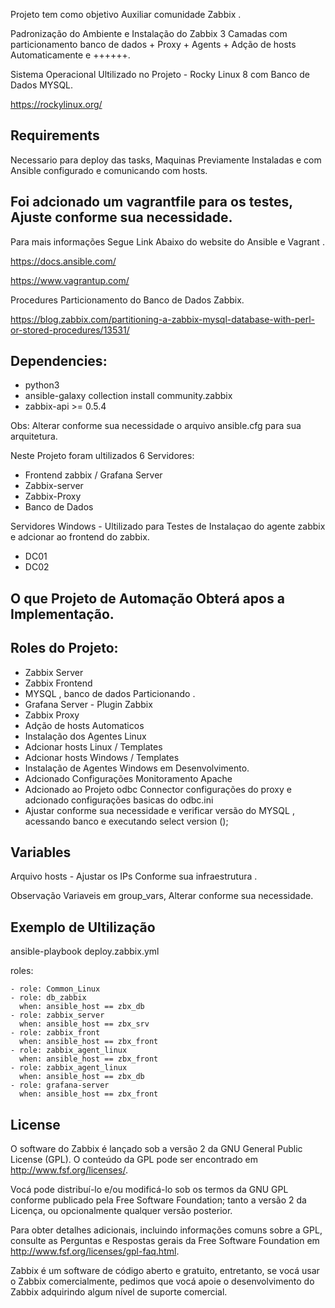 Projeto tem como objetivo Auxiliar comunidade Zabbix .

Padronização do Ambiente e Instalação do Zabbix 3 Camadas com particionamento banco de dados + Proxy + Agents + Adção de hosts Automaticamente e ++++++.

Sistema Operacional Ultilizado no Projeto - Rocky Linux 8 com Banco de Dados MYSQL.

https://rockylinux.org/

Requirements
------------

Necessario para deploy das tasks, Maquinas Previamente Instaladas e com Ansible configurado e comunicando com hosts. 

Foi adcionado um vagrantfile para os testes, Ajuste conforme sua necessidade.
-----------------------------------------------------------------------------

Para mais informações Segue Link Abaixo do website do Ansible e Vagrant .

https://docs.ansible.com/

https://www.vagrantup.com/

Procedures Particionamento do Banco de Dados Zabbix.

https://blog.zabbix.com/partitioning-a-zabbix-mysql-database-with-perl-or-stored-procedures/13531/


Dependencies:
------------

  - python3 
  - ansible-galaxy collection install community.zabbix
  - zabbix-api >= 0.5.4 

Obs: Alterar conforme sua necessidade o arquivo ansible.cfg para sua arquitetura.

Neste Projeto foram ultilizados 6 Servidores:

  - Frontend zabbix / Grafana Server
  - Zabbix-server
  - Zabbix-Proxy
  - Banco de Dados

Servidores Windows - Ultilizado para Testes de Instalaçao do agente zabbix e adcionar ao frontend do zabbix.

  - DC01
  - DC02

O que Projeto de Automação Obterá apos a Implementação.
-------------------------------------------------------

Roles do Projeto: 
-----------------  

  - Zabbix Server 
  - Zabbix Frontend
  - MYSQL , banco de dados Particionando .
  - Grafana Server - Plugin Zabbix
  - Zabbix Proxy 
  - Adção de hosts Automaticos
  - Instalação dos Agentes Linux
  - Adcionar hosts Linux  / Templates
  - Adcionar hosts Windows / Templates
  - Instalação de Agentes Windows em Desenvolvimento.
  - Adcionado Configurações Monitoramento Apache 
  - Adcionado ao Projeto odbc Connector configurações do proxy e adcionado configurações basicas do odbc.ini
  - Ajustar conforme sua necessidade e verificar versão do MYSQL , acessando banco e executando select version ();
  
Variables
--------------
Arquivo hosts - Ajustar os IPs Conforme sua infraestrutura .

Observação Variaveis em group_vars, Alterar conforme sua necessidade.

Exemplo de Ultilização 
----------------

ansible-playbook deploy.zabbix.yml

  roles:
   
    - role: Common_Linux
    - role: db_zabbix
      when: ansible_host == zbx_db
    - role: zabbix_server
      when: ansible_host == zbx_srv
    - role: zabbix_front
      when: ansible_host == zbx_front
    - role: zabbix_agent_linux
      when: ansible_host == zbx_front
    - role: zabbix_agent_linux
      when: ansible_host == zbx_db
    - role: grafana-server
      when: ansible_host == zbx_front

License
-------
O software do Zabbix é lançado sob a versão 2 da GNU General Public License (GPL). O conteúdo da GPL pode ser encontrado em http://www.fsf.org/licenses/.

Vocá pode distribuí-lo e/ou modificá-lo sob os termos da GNU GPL conforme publicado pela Free Software Foundation; tanto a versão 2 da Licença, ou opcionalmente qualquer versão posterior.

Para obter detalhes adicionais, incluindo informações comuns sobre a GPL, consulte as Perguntas e Respostas gerais da Free Software Foundation em http://www.fsf.org/licenses/gpl-faq.html.

Zabbix é um software de código aberto e gratuito, entretanto, se vocá usar o Zabbix comercialmente, pedimos que vocá apoie o desenvolvimento do Zabbix adquirindo algum nível de suporte comercial.
